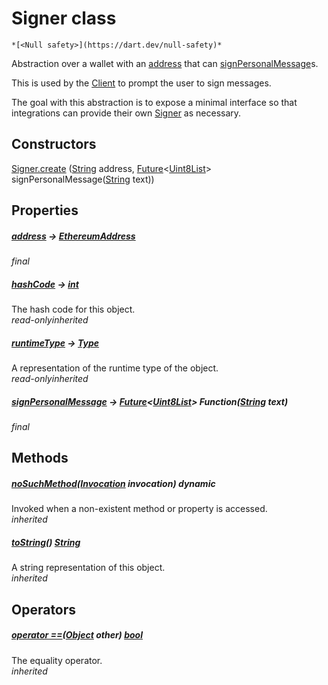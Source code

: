 


# Signer class






    *[<Null safety>](https://dart.dev/null-safety)*



<p>Abstraction over a wallet with an <a href="../xmtp/Signer/address.md">address</a> that can <a href="../xmtp/Signer/signPersonalMessage.md">signPersonalMessage</a>s.</p>
<p>This is used by the <a href="../xmtp/Client-class.md">Client</a> to prompt the user to sign messages.</p>
<p>The goal with this abstraction is to expose a minimal interface so that
integrations can provide their own <a href="../xmtp/Signer-class.md">Signer</a> as necessary.</p>




## Constructors

[Signer.create](../xmtp/Signer/Signer.create.md) ([String](https://api.flutter.dev/flutter/dart-core/String-class.html) address, [Future](https://api.flutter.dev/flutter/dart-async/Future-class.html)&lt;[Uint8List](https://api.flutter.dev/flutter/dart-typed_data/Uint8List-class.html)> signPersonalMessage([String](https://api.flutter.dev/flutter/dart-core/String-class.html) text))

   


## Properties

##### [address](../xmtp/Signer/address.md) &#8594; [EthereumAddress](https://pub.dev/documentation/web3dart/2.6.1/credentials/EthereumAddress-class.html)



  
_<span class="feature">final</span>_



##### [hashCode](https://api.flutter.dev/flutter/dart-core/Object/hashCode.html) &#8594; [int](https://api.flutter.dev/flutter/dart-core/int-class.html)



The hash code for this object.  
_<span class="feature">read-only</span><span class="feature">inherited</span>_



##### [runtimeType](https://api.flutter.dev/flutter/dart-core/Object/runtimeType.html) &#8594; [Type](https://api.flutter.dev/flutter/dart-core/Type-class.html)



A representation of the runtime type of the object.  
_<span class="feature">read-only</span><span class="feature">inherited</span>_



##### [signPersonalMessage](../xmtp/Signer/signPersonalMessage.md) &#8594; [Future](https://api.flutter.dev/flutter/dart-async/Future-class.html)&lt;[Uint8List](https://api.flutter.dev/flutter/dart-typed_data/Uint8List-class.html)> Function([String](https://api.flutter.dev/flutter/dart-core/String-class.html) text)



  
_<span class="feature">final</span>_





## Methods

##### [noSuchMethod](https://api.flutter.dev/flutter/dart-core/Object/noSuchMethod.html)([Invocation](https://api.flutter.dev/flutter/dart-core/Invocation-class.html) invocation) dynamic



Invoked when a non-existent method or property is accessed.  
_<span class="feature">inherited</span>_



##### [toString](https://api.flutter.dev/flutter/dart-core/Object/toString.html)() [String](https://api.flutter.dev/flutter/dart-core/String-class.html)



A string representation of this object.  
_<span class="feature">inherited</span>_





## Operators

##### [operator ==](https://api.flutter.dev/flutter/dart-core/Object/operator_equals.html)([Object](https://api.flutter.dev/flutter/dart-core/Object-class.html) other) [bool](https://api.flutter.dev/flutter/dart-core/bool-class.html)



The equality operator.  
_<span class="feature">inherited</span>_















